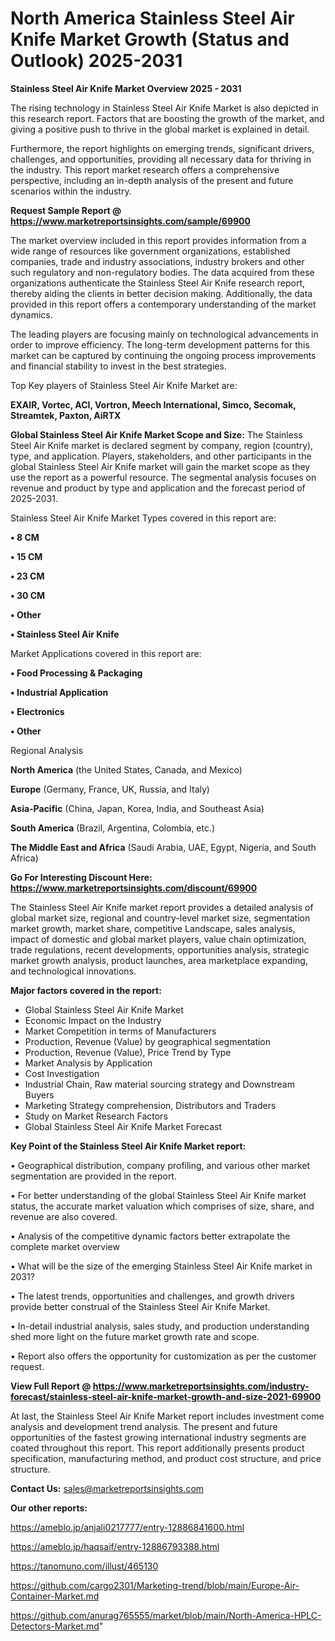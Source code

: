 # North America Stainless Steel Air Knife Market Growth (Status and Outlook) 2025-2031

<Strong> Stainless Steel Air Knife Market Overview 2025 - 2031</strong>

The rising technology in Stainless Steel Air Knife Market is also depicted in this research report. Factors that are boosting the growth of the market, and giving a positive push to thrive in the global market is explained in detail.

Furthermore, the report highlights on emerging trends, significant drivers, challenges, and opportunities, providing all necessary data for thriving in the industry. This report market research offers a comprehensive perspective, including an in-depth analysis of the present and future scenarios within the industry.

<strong>Request Sample Report @ <a href=https://www.marketreportsinsights.com/sample/69900>https://www.marketreportsinsights.com/sample/69900</a></strong>

The market overview included in this report provides information from a wide range of resources like government organizations, established companies, trade and industry associations, industry brokers and other such regulatory and non-regulatory bodies. The data acquired from these organizations authenticate the Stainless Steel Air Knife research report, thereby aiding the clients in better decision making. Additionally, the data provided in this report offers a contemporary understanding of the market dynamics.

The leading players are focusing mainly on technological advancements in order to improve efficiency. The long-term development patterns for this market can be captured by continuing the ongoing process improvements and financial stability to invest in the best strategies.

Top Key players of Stainless Steel Air Knife Market are:

<strong>EXAIR, Vortec, ACI, Vortron, Meech International, Simco, Secomak, Streamtek, Paxton, AiRTX</strong>

<strong><b>Global Stainless Steel Air Knife Market Scope and Size:</b></strong>
The Stainless Steel Air Knife market is declared segment by company, region (country), type, and application. Players, stakeholders, and other participants in the global Stainless Steel Air Knife market will gain the market scope as they use the report as a powerful resource. The segmental analysis focuses on revenue and product by type and application and the forecast period of 2025-2031.

Stainless Steel Air Knife Market Types covered in this report are:

<strong>• 8 CM

• 15 CM

• 23 CM

• 30 CM

• Other

• Stainless Steel Air Knife</strong>

Market Applications covered in this report are:

<strong>• Food Processing & Packaging

• Industrial Application

• Electronics

• Other</strong> 

Regional Analysis

<strong>North America</strong> (the United States, Canada, and Mexico)

<strong>Europe</strong> (Germany, France, UK, Russia, and Italy)

<strong>Asia-Pacific</strong> (China, Japan, Korea, India, and Southeast Asia)

<strong>South America</strong> (Brazil, Argentina, Colombia, etc.)

<strong>The Middle East and Africa</strong> (Saudi Arabia, UAE, Egypt, Nigeria, and South Africa)

<strong>Go For Interesting Discount Here: <a href=https://www.marketreportsinsights.com/discount/69900>https://www.marketreportsinsights.com/discount/69900</a></strong>

The Stainless Steel Air Knife market report provides a detailed analysis of global market size, regional and country-level market size, segmentation market growth, market share, competitive Landscape, sales analysis, impact of domestic and global market players, value chain optimization, trade regulations, recent developments, opportunities analysis, strategic market growth analysis, product launches, area marketplace expanding, and technological innovations.

<strong><b>Major factors covered in the report:</b></strong>
<ul>
  <li>Global Stainless Steel Air Knife Market </li>
  <li>Economic Impact on the Industry</li>
  <li>Market Competition in terms of Manufacturers</li>
  <li>Production, Revenue (Value) by geographical segmentation</li>
  <li>Production, Revenue (Value), Price Trend by Type</li>
  <li>Market Analysis by Application</li>
  <li>Cost Investigation</li>
  <li>Industrial Chain, Raw material sourcing strategy and Downstream Buyers</li>
  <li>Marketing Strategy comprehension, Distributors and Traders</li>
  <li>Study on Market Research Factors</li>
  <li>Global Stainless Steel Air Knife Market Forecast</li>
</ul>

<strong><b>Key Point of the Stainless Steel Air Knife Market report:</b></strong>

• Geographical distribution, company profiling, and various other market segmentation are provided in the report.

• For better understanding of the global Stainless Steel Air Knife market status, the accurate market valuation which comprises of size, share, and revenue are also covered.

• Analysis of the competitive dynamic factors better extrapolate the complete market overview

• What will be the size of the emerging Stainless Steel Air Knife market in 2031?

• The latest trends, opportunities and challenges, and growth drivers provide better construal of the Stainless Steel Air Knife Market.

• In-detail industrial analysis, sales study, and production understanding shed more light on the future market growth rate and scope.

• Report also offers the opportunity for customization as per the customer request.

<strong><b>View Full Report @ <a href=https://www.marketreportsinsights.com/industry-forecast/stainless-steel-air-knife-market-growth-and-size-2021-69900>https://www.marketreportsinsights.com/industry-forecast/stainless-steel-air-knife-market-growth-and-size-2021-69900</a></b></strong>


At last, the Stainless Steel Air Knife Market report includes investment come analysis and development trend analysis. The present and future opportunities of the fastest growing international industry segments are coated throughout this report. This report additionally presents product specification, manufacturing method, and product cost structure, and price structure.

<strong>Contact Us:</strong>
sales@marketreportsinsights.com

<strong>Our other reports:</strong>

<a href=https://ameblo.jp/anjali0217777/entry-12886841600.html>https://ameblo.jp/anjali0217777/entry-12886841600.html</a>

<a href=https://ameblo.jp/haqsaif/entry-12886793388.html>https://ameblo.jp/haqsaif/entry-12886793388.html</a>

<a href=https://tanomuno.com/illust/465130>https://tanomuno.com/illust/465130</a>

<a href=https://github.com/cargo2301/Marketing-trend/blob/main/Europe-Air-Container-Market.md>https://github.com/cargo2301/Marketing-trend/blob/main/Europe-Air-Container-Market.md</a>

<a href=https://github.com/anurag765555/market/blob/main/North-America-HPLC-Detectors-Market.md>https://github.com/anurag765555/market/blob/main/North-America-HPLC-Detectors-Market.md</a>"
